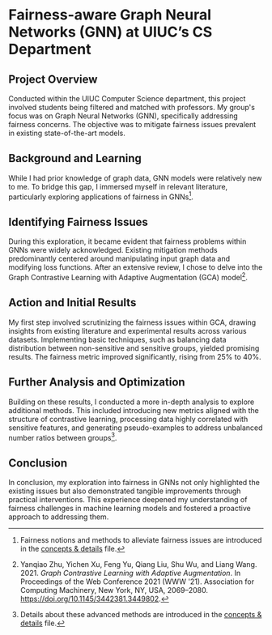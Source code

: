 # Fairness-aware Graph Neural Networks (GNN) at UIUC’s CS Department
## Project Overview
Conducted within the UIUC Computer Science department, this project involved students being filtered and matched with professors. My group's focus was on Graph Neural Networks (GNN), specifically addressing fairness concerns. The objective was to mitigate fairness issues prevalent in existing state-of-the-art models.
## Background and Learning
While I had prior knowledge of graph data, GNN models were relatively new to me. To bridge this gap, I immersed myself in relevant literature, particularly exploring applications of fairness in GNNs[^1].
## Identifying Fairness Issues
During this exploration, it became evident that fairness problems within GNNs were widely acknowledged. Existing mitigation methods predominantly centered around manipulating input graph data and modifying loss functions. After an extensive review, I chose to delve into the Graph Contrastive Learning with Adaptive Augmentation (GCA) model[^2]. 
## Action and Initial Results
My first step involved scrutinizing the fairness issues within GCA, drawing insights from existing literature and experimental results across various datasets. Implementing basic techniques, such as balancing data distribution between non-sensitive and sensitive groups, yielded promising results. The fairness metric improved significantly, rising from 25% to 40%.
## Further Analysis and Optimization
Building on these results, I conducted a more in-depth analysis to explore additional methods. This included introducing new metrics aligned with the structure of contrastive learning, processing data highly correlated with sensitive features, and generating pseudo-examples to address unbalanced number ratios between groups[^3].
## Conclusion
In conclusion, my exploration into fairness in GNNs not only highlighted the existing issues but also demonstrated tangible improvements through practical interventions. This experience deepened my understanding of fairness challenges in machine learning models and fostered a proactive approach to addressing them.

[^1]:Fairness notions and methods to alleviate fairness issues are introduced in the [concepts & details](https://github.com/jadestreet/Jade-Xu-graduate-application-material/blob/main/Fairness-aware%20contrastive%20learning%20on%20GNN/concepts%20%26%20details.md) file.
[^2]:Yanqiao Zhu, Yichen Xu, Feng Yu, Qiang Liu, Shu Wu, and Liang Wang. 2021. *Graph Contrastive Learning with Adaptive Augmentation*. In Proceedings of the Web Conference 2021 (WWW '21). Association for Computing Machinery, New York, NY, USA, 2069–2080. https://doi.org/10.1145/3442381.3449802.
<!--[^3]:Selected datasets and experiment results are introduced in the concepts & details file.-->
[^3]:Details about these advanced methods are introduced in the [concepts & details](https://github.com/jadestreet/Jade-Xu-graduate-application-material/blob/main/Fairness-aware%20contrastive%20learning%20on%20GNN/concepts%20%26%20details.md) file.
